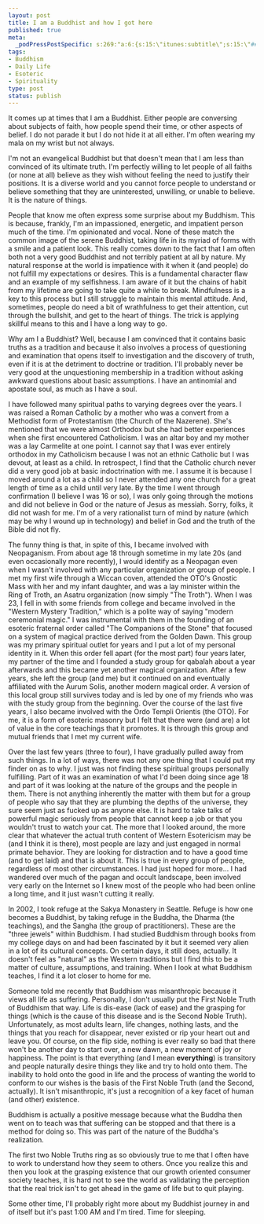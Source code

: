 ```yaml
--- 
layout: post
title: I am a Buddhist and how I got here
published: true
meta: 
  _podPressPostSpecific: s:269:"a:6:{s:15:\"itunes:subtitle\";s:15:\"##PostExcerpt##\";s:14:\"itunes:summary\";s:15:\"##PostExcerpt##\";s:15:\"itunes:keywords\";s:17:\"##WordPressCats##\";s:13:\"itunes:author\";s:10:\"##Global##\";s:15:\"itunes:explicit\";s:2:\"No\";s:12:\"itunes:block\";s:2:\"No\";}";
tags: 
- Buddhism
- Daily Life
- Esoteric
- Spirituality
type: post
status: publish
---
```

It comes up at times that I am a Buddhist. Either people are conversing about  subjects of faith, how people spend their time, or other aspects of belief. I do  not parade it but I do not hide it at all either. I'm often wearing my mala on  my wrist but not always.

I'm not an evangelical Buddhist but that doesn't mean that I am less than  convinced of its ultimate truth. I'm perfectly willing to let people of all  faiths (or none at all) believe as they wish without feeling the need to justify  their positions. It is a diverse world and you cannot force people to understand  or believe something that they are uninterested, unwilling, or unable to  believe. It is the nature of things.

People that know me often express some surprise about my Buddhism. This is  because, frankly, I'm an impassioned, energetic, and impatient person much of  the time. I'm opinionated and vocal. None of these match the common image of the  serene Buddhist, taking life in its myriad of forms with a smile and a patient  look. This really comes down to the fact that I am often both not a very good  Buddhist and not terribly patient at all by nature. My natural response at the  world is impatience with it when it (and people) do not fulfill my expectations  or desires. This is a fundamental character flaw and an example of my  selfishness. I am aware of it but the chains of habit from my lifetime are going  to take quite a while to break. Mindfulness is a key to this process but I still  struggle to maintain this mental attitude. And, sometimes, people do need a bit  of wrathfulness to get their attention, cut through the bullshit, and get to the  heart of things. The trick is applying skillful means to this and I have a long  way to go.

Why am I a Buddhist? Well, because I am convinced that it contains basic  truths as a tradition and because it also involves a process of questioning and  examination that opens itself to investigation and the discovery of truth, even  if it is at the detriment to doctrine or tradition. I'll probably never be very  good at the unquestioning membership in a tradition without asking awkward  questions about basic assumptions. I have an antinomial and apostate soul, as  much as I have a soul.

I have followed many spiritual paths to varying degrees over the years. I was  raised a Roman Catholic by a mother who was a convert from a Methodist form of  Protestantism (the Church of the Nazerene). She's mentioned that we were almost  Orthodox but she had better experiences when she first encountered Catholicism.  I was an altar boy and my mother was a lay Carmelite at one point. I cannot say  that I was ever entirely orthodox in my Catholicism because I was not an ethnic  Catholic but I was devout, at least as a child. In retrospect, I find that the  Catholic church never did a very good job at basic indoctrination with me. I  assume it is because I moved around a lot as a child so I never attended any one  church for a great length of time as a child until very late. By the time I went  through confirmation (I believe I was 16 or so), I was only going through the  motions and did not believe in God or the nature of Jesus as messiah. Sorry,  folks, it did not wash for me. I'm of a very rationalist turn of mind by nature  (which may be why I wound up in technology) and belief in God and the truth of  the Bible did not fly.

The funny thing is that, in spite of this, I became involved with Neopaganism.  From about age 18 through sometime in my late 20s (and even occasionally more  recently), I would identify as a Neopagan even when I wasn't involved with any  particular organization or group of people. I met my first wife through a Wiccan  coven, attended the OTO's Gnostic Mass with her and my infant daughter, and was  a lay minister within the Ring of Troth, an Asatru organization (now simply "The  Troth"). When I was 23, I fell in with some friends from college and became  involved in the "Western Mystery Tradition," which is a polite way of saying  "modern ceremonial magic." I was instrumental with them in the founding of an  esoteric fraternal order called "The Companions of the Stone" that focused on a  system of magical practice derived from the Golden Dawn. This group was my  primary spiritual outlet for years and I put a lot of my personal identity in  it. When this order fell apart (for the most part) four years later, my partner  of the time and I founded a study group for qabalah about a year afterwards and  this became yet another magical organization. After a few years, she left the  group (and me) but it continued on and eventually affiliated with the Aurum  Solis, another modern magical order. A version of this local group still  survives today and is led by one of my friends who was with the study group from  the beginning. Over the course of the last five years, I also became involved  with the Ordo Templi Orientis (the OTO). For me, it is a form of esoteric  masonry but I felt that there were (and are) a lot of value in the core  teachings that it promotes. It is through this group and mutual friends that I  met my current wife.

Over the last few years (three to four), I have gradually pulled away from  such things. In a lot of ways, there was not any one thing that I could put my  finder on as to why. I just was not finding these spiritual groups personally  fulfilling. Part of it was an examination of what I'd been doing since age 18  and part of it was looking at the nature of the groups and the people in them.  There is not anything inherently the matter with them but for a group of people  who say that they are plumbing the depths of the universe, they sure seem just  as fucked up as anyone else. It is hard to take talks of powerful magic  seriously from people that cannot keep a job or that you wouldn't trust to watch  your cat. The more that I looked around, the more clear that whatever the actual  truth content of Western Esotericism may be (and I think it is there), most  people are lazy and just engaged in normal primate behavior. They are looking  for distraction and to have a good time (and to get laid) and that is about it.  This is true in every group of people, regardless of most other circumstances. I  had just hoped for more... I had wandered over much of the pagan and occult  landscape, been involved very early on the Internet so I knew most of the people  who had been online a long time, and it just wasn't cutting it really.

In 2002, I took refuge at the Sakya Monastery in Seattle. Refuge is how  one becomes a Buddhist, by taking refuge in the Buddha, the Dharma (the  teachings), and the Sangha (the group of practitioners). These are the "three  jewels" within Buddhism. I had studied Buddhism through books from my college  days on and had been fascinated by it but it seemed very alien in a lot of its  cultural concepts. On certain days, it still does, actually. It doesn't feel as  "natural" as the Western traditions but I find this to be a matter of culture,  assumptions, and training. When I look at what Buddhism teaches, I find it a lot  closer to home for me.

Someone told me recently that Buddhism was misanthropic because it views all  life as suffering. Personally, I don't usually put the First Noble Truth of  Buddhism that way. Life is dis-ease (lack of ease) and the grasping for things  (which is the cause of this disease and is the Second Noble Truth).  Unfortunately, as most adults learn, life changes, nothing lasts, and the things  that you reach for disappear, never existed or rip your heart out and leave you.  Of course, on the flip side, nothing is ever really so bad that there won't be  another day to start over, a new dawn, a new moment of joy or happiness. The  point is that everything (and I mean <strong>everything</strong>) is transitory and people  naturally desire things they like and try to hold onto them. The inability to  hold onto the good in life and the process of wanting the world to conform to  our wishes is the basis of the First Noble Truth (and the Second, actually). It  isn't misanthropic, it's just a recognition of a key facet of human (and other)  existence.

Buddhism is actually a positive message because what the Buddha then went on  to teach was that suffering can be stopped and that there is a method for doing so.  This was part of the nature of the Buddha's realization.

The first two Noble Truths ring as so obviously true to me that I often have  to work to understand how they seem to others. Once you realize this and then  you look at the grasping existence that our growth oriented consumer society  teaches, it is hard not to see the world as validating the perception that the  real trick isn't to get ahead in the game of life but to quit playing.

Some other time, I'll probably right more about my Buddhist journey in and of  itself but it's past 1:00 AM and I'm tired. Time for sleeping.
